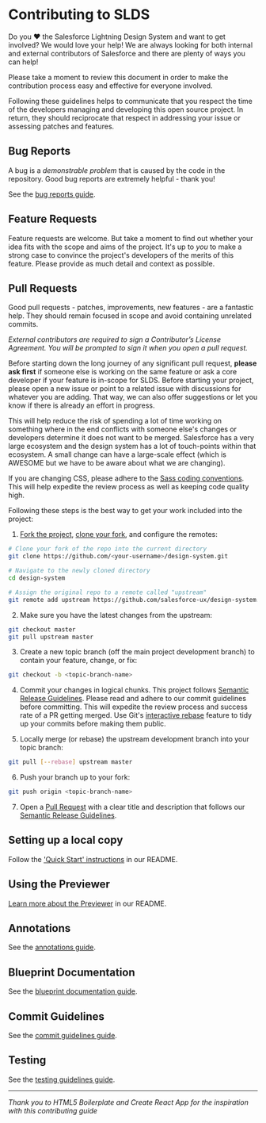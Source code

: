 # Contributing to SLDS

Do you ❤️ the Salesforce Lightning Design System and want to get involved? We would love your help! We are always looking for both internal and external contributors of Salesforce and there are plenty of ways you can help!

Please take a moment to review this document in order to make the contribution process easy and effective for everyone involved.

Following these guidelines helps to communicate that you respect the time of the developers managing and developing this open source project. In return, they should reciprocate that respect in addressing your issue or assessing patches and features.

## Bug Reports

A bug is a *demonstrable problem* that is caused by the code in the repository. Good bug reports are extremely helpful - thank you!

See the <a href="guidelines/BUG_REPORTS.md">bug reports guide</a>.

## Feature Requests

Feature requests are welcome. But take a moment to find out whether your idea fits with the scope and aims of the project. It's up to *you* to make a strong case to convince the project's developers of the merits of this feature. Please provide as much detail and context as possible.

## Pull Requests

Good pull requests - patches, improvements, new features - are a fantastic help. They should remain focused in scope and avoid containing unrelated commits.

*External contributors are required to sign a Contributor’s License Agreement. You will be prompted to sign it when you open a pull request.*

Before starting down the long journey of any significant pull request, **please ask first** if someone else is working on the same feature or ask a core developer if your feature is in-scope for SLDS. Before starting your project, please open a new issue or point to a related issue with discussions for whatever you are adding. That way, we can also offer suggestions or let you know if there is already an effort in progress.

This will help reduce the risk of spending a lot of time working on something where in the end conflicts with someone else's changes or developers determine it does not want to be merged. Salesforce has a very large ecosystem and the design system has a lot of touch-points within that ecosystem. A small change can have a large-scale effect (which is AWESOME but we have to be aware about what we are changing).

If you are changing CSS, please adhere to the [Sass coding conventions](guidelines/SASS_CONVENTIONS.md). This will help expedite the review process as well as keeping code quality high.

Following these steps is the best way to get your work included into the project:

1. [Fork the project](https://help.github.com/articles/fork-a-repo/), [clone your fork](https://help.github.com/articles/cloning-a-repository/), and configure the remotes:
```sh
# Clone your fork of the repo into the current directory
git clone https://github.com/<your-username>/design-system.git

# Navigate to the newly cloned directory
cd design-system

# Assign the original repo to a remote called "upstream"
git remote add upstream https://github.com/salesforce-ux/design-system.git
```
2. Make sure you have the latest changes from the upstream:
```sh
git checkout master
git pull upstream master
```
3. Create a new topic branch (off the main project development branch) to contain your feature, change, or fix:
```sh
git checkout -b <topic-branch-name>
```
4. Commit your changes in logical chunks. This project follows [Semantic Release Guidelines](guidelines/COMMIT_GUIDELINES.md). Please read and adhere to our commit guidelines before committing. This will expedite the review process and success rate of a PR getting merged. Use Git's [interactive rebase](https://help.github.com/articles/about-git-rebase/) feature to tidy up your commits before making them public.

5. Locally merge (or rebase) the upstream development branch into your topic branch:
```sh
git pull [--rebase] upstream master
```
6. Push your branch up to your fork:
```sh
git push origin <topic-branch-name>
```
7. Open a [Pull Request](https://help.github.com/articles/about-pull-requests/) with a clear title and description that follows our [Semantic Release Guidelines](guidelines/COMMIT_GUIDELINES.md).

## Setting up a local copy

Follow the ['Quick Start' instructions](README.md#quick-start) in our README.

## Using the Previewer

[Learn more about the Previewer](REAMDE.md#previewer) in our README.

## Annotations

See the <a href="guidelines/ANNOTATIONS.md">annotations guide</a>.

## Blueprint Documentation

See the <a href="guidelines/BLUEPRINT_DOCUMENTATION.md">blueprint documentation guide</a>.

## Commit Guidelines

See the <a href="guidelines/COMMIT_GUIDELINES.md">commit guidelines guide</a>.

## Testing

See the <a href="guidelines/TESTING.md">testing guidelines guide</a>.

* * *
*Thank you to HTML5 Boilerplate and Create React App* *for the inspiration with this contributing guide*
